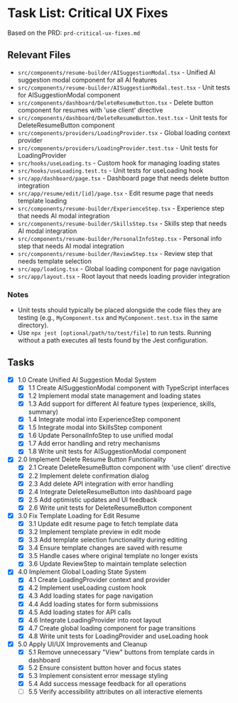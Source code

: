 # Task List: Critical UX Fixes

Based on the PRD: `prd-critical-ux-fixes.md`

## Relevant Files

- `src/components/resume-builder/AISuggestionModal.tsx` - Unified AI suggestion modal component for all AI features
- `src/components/resume-builder/AISuggestionModal.test.tsx` - Unit tests for AISuggestionModal component
- `src/components/dashboard/DeleteResumeButton.tsx` - Delete button component for resumes with 'use client' directive
- `src/components/dashboard/DeleteResumeButton.test.tsx` - Unit tests for DeleteResumeButton component
- `src/components/providers/LoadingProvider.tsx` - Global loading context provider
- `src/components/providers/LoadingProvider.test.tsx` - Unit tests for LoadingProvider
- `src/hooks/useLoading.ts` - Custom hook for managing loading states
- `src/hooks/useLoading.test.ts` - Unit tests for useLoading hook
- `src/app/dashboard/page.tsx` - Dashboard page that needs delete button integration
- `src/app/resume/edit/[id]/page.tsx` - Edit resume page that needs template loading
- `src/components/resume-builder/ExperienceStep.tsx` - Experience step that needs AI modal integration
- `src/components/resume-builder/SkillsStep.tsx` - Skills step that needs AI modal integration
- `src/components/resume-builder/PersonalInfoStep.tsx` - Personal info step that needs AI modal integration
- `src/components/resume-builder/ReviewStep.tsx` - Review step that needs template selection
- `src/app/loading.tsx` - Global loading component for page navigation
- `src/app/layout.tsx` - Root layout that needs loading provider integration

### Notes

- Unit tests should typically be placed alongside the code files they are testing (e.g., `MyComponent.tsx` and `MyComponent.test.tsx` in the same directory).
- Use `npx jest [optional/path/to/test/file]` to run tests. Running without a path executes all tests found by the Jest configuration.

## Tasks

- [x] 1.0 Create Unified AI Suggestion Modal System
  - [x] 1.1 Create AISuggestionModal component with TypeScript interfaces
  - [x] 1.2 Implement modal state management and loading states
  - [x] 1.3 Add support for different AI feature types (experience, skills, summary)
  - [x] 1.4 Integrate modal into ExperienceStep component
  - [x] 1.5 Integrate modal into SkillsStep component
  - [x] 1.6 Update PersonalInfoStep to use unified modal
  - [x] 1.7 Add error handling and retry mechanisms
  - [x] 1.8 Write unit tests for AISuggestionModal component

- [x] 2.0 Implement Delete Resume Button Functionality
  - [x] 2.1 Create DeleteResumeButton component with 'use client' directive
  - [x] 2.2 Implement delete confirmation dialog
  - [x] 2.3 Add delete API integration with error handling
  - [x] 2.4 Integrate DeleteResumeButton into dashboard page
  - [x] 2.5 Add optimistic updates and UI feedback
  - [x] 2.6 Write unit tests for DeleteResumeButton component

- [x] 3.0 Fix Template Loading for Edit Resume
  - [x] 3.1 Update edit resume page to fetch template data
  - [x] 3.2 Implement template preview in edit mode
  - [x] 3.3 Add template selection functionality during editing
  - [x] 3.4 Ensure template changes are saved with resume
  - [x] 3.5 Handle cases where original template no longer exists
  - [x] 3.6 Update ReviewStep to maintain template selection

- [x] 4.0 Implement Global Loading State System
  - [x] 4.1 Create LoadingProvider context and provider
  - [x] 4.2 Implement useLoading custom hook
  - [x] 4.3 Add loading states for page navigation
  - [x] 4.4 Add loading states for form submissions
  - [x] 4.5 Add loading states for API calls
  - [x] 4.6 Integrate LoadingProvider into root layout
  - [x] 4.7 Create global loading component for page transitions
  - [x] 4.8 Write unit tests for LoadingProvider and useLoading hook

- [x] 5.0 Apply UI/UX Improvements and Cleanup
  - [x] 5.1 Remove unnecessary "View" buttons from template cards in dashboard
  - [x] 5.2 Ensure consistent button hover and focus states
  - [x] 5.3 Implement consistent error message styling
  - [x] 5.4 Add success message feedback for all operations
  - [ ] 5.5 Verify accessibility attributes on all interactive elements 
